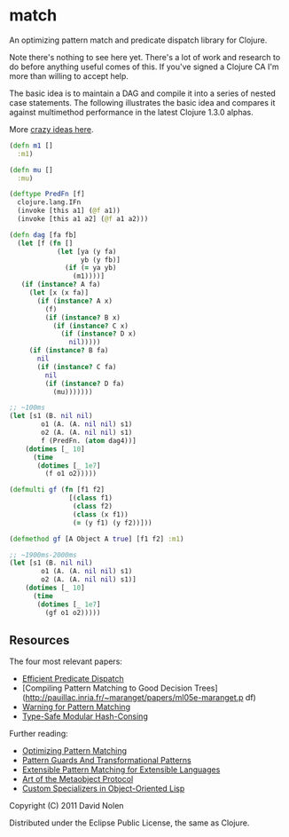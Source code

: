 match
====

An optimizing pattern match and predicate dispatch library for Clojure.

Note there's nothing to see here yet. There's a lot of work and research to do before anything useful comes of this. If you've signed a Clojure CA I'm more than willing to accept help.

The basic idea is to maintain a DAG and compile it into a series of nested case statements. The following illustrates the basic idea and compares it against multimethod performance in the latest Clojure 1.3.0 alphas.

More [crazy ideas here](https://github.com/swannodette/match/wiki/Crazy-Ideas).

```clj
(defn m1 []
  :m1)

(defn mu []
  :mu)

(deftype PredFn [f]
  clojure.lang.IFn
  (invoke [this a1] (@f a1))
  (invoke [this a1 a2] (@f a1 a2)))

(defn dag [fa fb]
  (let [f (fn []
            (let [ya (y fa)
                  yb (y fb)]
              (if (= ya yb)
                (m1))))]
   (if (instance? A fa)
     (let [x (x fa)]
       (if (instance? A x)
         (f)
         (if (instance? B x)
           (if (instance? C x)
             (if (instance? D x)
               nil)))))
     (if (instance? B fa)
       nil
       (if (instance? C fa)
         nil
         (if (instance? D fa)
           (mu)))))))

;; ~100ms
(let [s1 (B. nil nil)
        o1 (A. (A. nil nil) s1)
        o2 (A. (A. nil nil) s1)
        f (PredFn. (atom dag4))]
    (dotimes [_ 10]
      (time
       (dotimes [_ 1e7]
         (f o1 o2)))))

(defmulti gf (fn [f1 f2]
               [(class f1)
                (class f2)
                (class (x f1))
                (= (y f1) (y f2))]))

(defmethod gf [A Object A true] [f1 f2] :m1)

;; ~1900ms-2000ms
(let [s1 (B. nil nil)
        o1 (A. (A. nil nil) s1)
        o2 (A. (A. nil nil) s1)]
    (dotimes [_ 10]
      (time
       (dotimes [_ 1e7]
         (gf o1 o2)))))
```

Resources
----

The four most relevant papers:

* [Efficient Predicate Dispatch](http://citeseerx.ist.psu.edu/viewdoc/summary?doi=10.1.1.47.4553)
* [Compiling Pattern Matching to Good Decision Trees](http://pauillac.inria.fr/~maranget/papers/ml05e-maranget.p
df)
* [Warning for Pattern Matching](http://moscova.inria.fr/~maranget/papers/warn/index.html)
* [Type-Safe Modular Hash-Consing](http://www.lri.fr/~filliatr/ftp/publis/hash-consing2.pdf)

Further reading:

* [Optimizing Pattern Matching](http://citeseerx.ist.psu.edu/viewdoc/summary?doi=10.1.1.6.5507)
* [Pattern Guards And Transformational Patterns](http://citeseerx.ist.psu.edu/viewdoc/summary?doi=10.1.1.35.8851)
* [Extensible Pattern Matching for Extensible Languages](http://www.ccs.neu.edu/home/samth/ifl2010-slides.pdf)
* [Art of the Metaobject Protocol](http://mitpress.mit.edu/catalog/item/default.asp?ttype=2&tid=3925)
* [Custom Specializers in Object-Oriented Lisp](http://citeseerx.ist.psu.edu/viewdoc/download?doi=10.1.1.144.405&rep=rep1&type=pdf)

Copyright (C) 2011 David Nolen

Distributed under the Eclipse Public License, the same as Clojure.
